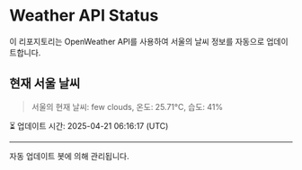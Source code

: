 
# Weather API Status

이 리포지토리는 OpenWeather API를 사용하여 서울의 날씨 정보를 자동으로 업데이트합니다.

## 현재 서울 날씨
> 서울의 현재 날씨: few clouds, 온도: 25.71°C, 습도: 41%

⏳ 업데이트 시간: 2025-04-21 06:16:17 (UTC)

---
자동 업데이트 봇에 의해 관리됩니다.
